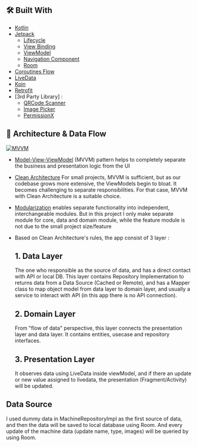 
## 🛠 Built With

- [Kotlin](https://kotlinlang.org)
- [Jetpack](https://developer.android.com/jetpack?gclid=CjwKCAiA25v_BRBNEiwAZb4-ZRLrSzIFlpm0NDTFGSuapyosjuVKi0AVLXGgVqSwqe46gejCg31LvRoCAwIQAvD_BwE&gclsrc=aw.ds)
    * [Lifecycle](https://developer.android.com/topic/libraries/architecture/lifecycle)
    * [View Binding](https://developer.android.com/topic/libraries/view-binding)
    * [ViewModel](https://developer.android.com/topic/libraries/architecture/viewmodel)
    * [Navigation Component](https://developer.android.com/guide/navigation/navigation-getting-started)
    * [Room](https://developer.android.com/jetpack/androidx/releases/room)
- [Coroutines Flow](https://kotlinlang.org/docs/reference/coroutines/flow.html)
- [LiveData](https://developer.android.com/topic/libraries/architecture/livedata?hl=id)
- [Koin](https://insert-koin.io/)
- [Retrofit](https://square.github.io/retrofit/)
- [3rd Party Library] :
  - [QRCode Scanner](https://github.com/yuriy-budiyev/code-scanner)
  - [Image Picker](https://github.com/ParkSangGwon/TedImagePicker)
  - [PermissionX](https://github.com/guolindev/PermissionX)


## 🗼 Architecture & Data Flow

[![MVVM](https://gcdnb.pbrd.co/images/9q6VpRVAVdLL.png?o=1 "MVVM")](https://gcdnb.pbrd.co/images/9q6VpRVAVdLL.png?o=1 "MVVM")

- [Model-View-ViewModel](https://en.wikipedia.org/wiki/Model–view–viewmodel) (MVVM) pattern helps to completely separate the business and presentation logic from the UI
- [Clean Architecture](https://blog.cleancoder.com/uncle-bob/2012/08/13/the-clean-architecture.html) For small projects, MVVM is sufficient, but as our codebase grows more extensive, the ViewModels begin to bloat. It becomes challenging to separate responsibilities. For that case, MVVM with Clean Architecture is a suitable choice.

- [Modularization](https://developer.android.com/topic/modularization) enables separate functionality into independent, interchangeable modules. But in this project I only make separate module for core, data and domain module, while the feature module is not due to the small project size/feature

- Based on Clean Architecture's rules, the app consist of 3 layer :
  ## 1. Data Layer
  The one who responsible as the source of data, and has a direct contact with API or local DB.
  This layer contains Repository Implementation to returns data from a Data Source (Cached or Remote), and has a Mapper class to map object model from data layer to domain layer, and usually a service to interact with API (in this app there is no API connection).

  ## 2. Domain Layer 
  From "flow of data" perspective, this layer connects the presentation layer and data layer. It contains entities, usecase and repository interfaces.

  ## 3. Presentation Layer 
  It observes data using LiveData inside viewModel, and if there an update or new value assigned to livedata, the presentation (Fragment/Activity) will be updated.

##  Data Source

I used dummy data in MachineRepositoryImpl as the first source of data, and then the data will be saved to local database using Room. And every update of the machine data (update name, type, images) will be queried by using Room. 

